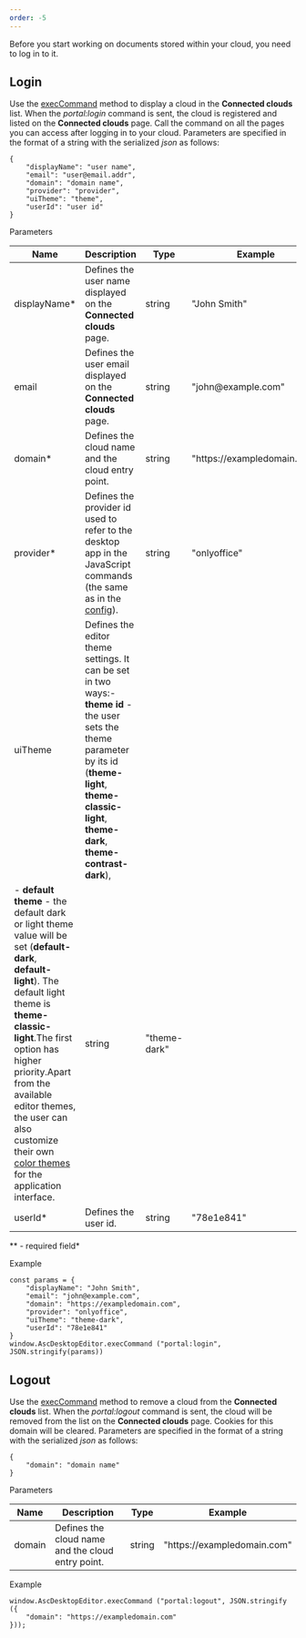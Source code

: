 ```yaml
---
order: -5
---
```


Before you start working on documents stored within your cloud, you need to log in to it.

## Login

Use the [execCommand](/desktop/execcommand) method to display a cloud in the **Connected clouds** list. When the *portal:login* command is sent, the cloud is registered and listed on the **Connected clouds** page. Call the command on all the pages you can access after logging in to your cloud. Parameters are specified in the format of a string with the serialized *json* as follows:

```
{
    "displayName": "user name", 
    "email": "user@email.addr",
    "domain": "domain name",
    "provider": "provider",
    "uiTheme": "theme",
    "userId": "user id"
}
```

Parameters

| Name          | Description                                                                                                                                                                                                                                                                                                                                                                                                                                                                                                                                                                                                                        | Type   | Example                      |
| ------------- | ---------------------------------------------------------------------------------------------------------------------------------------------------------------------------------------------------------------------------------------------------------------------------------------------------------------------------------------------------------------------------------------------------------------------------------------------------------------------------------------------------------------------------------------------------------------------------------------------------------------------------------- | ------ | ---------------------------- |
| displayName\* | Defines the user name displayed on the **Connected clouds** page.                                                                                                                                                                                                                                                                                                                                                                                                                                                                                                                                                                  | string | "John Smith"                 |
| email         | Defines the user email displayed on the **Connected clouds** page.                                                                                                                                                                                                                                                                                                                                                                                                                                                                                                                                                                 | string | "john\@example.com"          |
| domain\*      | Defines the cloud name and the cloud entry point.                                                                                                                                                                                                                                                                                                                                                                                                                                                                                                                                                                                  | string | "https\://exampledomain.com" |
| provider\*    | Defines the provider id used to refer to the desktop app in the JavaScript commands (the same as in the [config](/desktop/addingdms/)).                                                                                                                                                                                                                                                                                                                                                                                                                                                                                            | string | "onlyoffice"                 |
| uiTheme       | Defines the editor theme settings. It can be set in two ways:- **theme id** - the user sets the theme parameter by its id (**theme-light**, **theme-classic-light**, **theme-dark**, **theme-contrast-dark**),
- **default theme** - the default dark or light theme value will be set (**default-dark**, **default-light**). The default light theme is **theme-classic-light**.The first option has higher priority.Apart from the available editor themes, the user can also customize their own [color themes](https://helpcenter.onlyoffice.com/installation/docs-developer-change-theme.aspx) for the application interface. | string | "theme-dark"                 |
| userId\*      | Defines the user id.                                                                                                                                                                                                                                                                                                                                                                                                                                                                                                                                                                                                               | string | "78e1e841"                   |

\** - required field*

Example

```
const params = {
    "displayName": "John Smith", 
    "email": "john@example.com",
    "domain": "https://exampledomain.com",
    "provider": "onlyoffice",
    "uiTheme": "theme-dark",
    "userId": "78e1e841"
}
window.AscDesktopEditor.execCommand ("portal:login", JSON.stringify(params))
```

## Logout

Use the [execCommand](/desktop/execcommand) method to remove a cloud from the **Connected clouds** list. When the *portal:logout* command is sent, the cloud will be removed from the list on the **Connected clouds** page. Cookies for this domain will be cleared. Parameters are specified in the format of a string with the serialized *json* as follows:

```
{
    "domain": "domain name"
}
```

Parameters

| Name   | Description                                       | Type   | Example                      |
| ------ | ------------------------------------------------- | ------ | ---------------------------- |
| domain | Defines the cloud name and the cloud entry point. | string | "https\://exampledomain.com" |

Example

```
window.AscDesktopEditor.execCommand ("portal:logout", JSON.stringify ({
    "domain": "https://exampledomain.com"
}));
```
